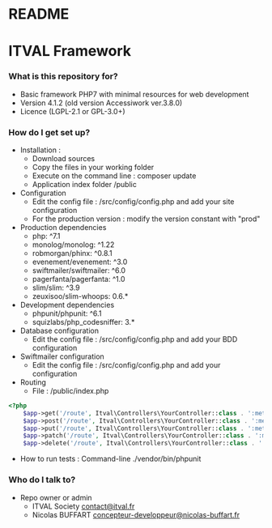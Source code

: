 # README #

# ITVAL Framework #

### What is this repository for? ###

* Basic framework PHP7 with minimal resources for web development
* Version 4.1.2 (old version Accessiwork ver.3.8.0)
* Licence (LGPL-2.1 or GPL-3.0+)

### How do I get set up? ###

* Installation : 
    - Download sources
    - Copy the files in your working folder
    - Execute on the command line : composer update
    - Application index folder /public
* Configuration
    - Edit the config file : /src/config/config.php and add your site configuration
    - For the production version : modify the version constant with "prod"
* Production dependencies
    - php: ^7.1
    - monolog/monolog: ^1.22
    - robmorgan/phinx: ^0.8.1
    - evenement/evenement: ^3.0
    - swiftmailer/swiftmailer: ^6.0
    - pagerfanta/pagerfanta: ^1.0
    - slim/slim: ^3.9
    - zeuxisoo/slim-whoops: 0.6.*
* Development dependencies
    - phpunit/phpunit: ^6.1
    - squizlabs/php_codesniffer: 3.*
* Database configuration
    - Edit the config file : /src/config/config.php and add your BDD configuration
* Swiftmailer configuration
    - Edit the config file : /src/config/config.php and add your configuration
* Routing
    - File : /public/index.php
```php
<?php
    $app->get('/route', Itval\Controllers\YourController::class . ':method');
    $app->post('/route', Itval\Controllers\YourController::class . ':method');
    $app->put('/route', Itval\Controllers\YourController::class . ':method');
    $app->patch('/route', Itval\Controllers\YourController::class . ':method');
    $app->delete('/route', Itval\Controllers\YourController::class . ':method');
```
* How to run tests : Command-line ./vendor/bin/phpunit

### Who do I talk to? ###

* Repo owner or admin
    - ITVAL Society <contact@itval.fr>
    - Nicolas BUFFART <concepteur-developpeur@nicolas-buffart.fr>